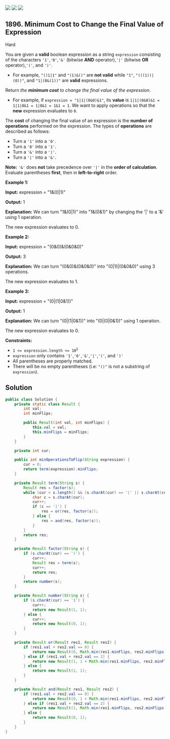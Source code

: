 [![](https://img.shields.io/github/stars/javadev/LeetCode-in-Java?label=Stars&style=flat-square)](https://github.com/javadev/LeetCode-in-Java)
[![](https://img.shields.io/github/forks/javadev/LeetCode-in-Java?label=Fork%20me%20on%20GitHub%20&style=flat-square)](https://github.com/javadev/LeetCode-in-Java/fork)
[![](https://img.shields.io/badge/-LeetCode%20in%20Kotlin-blue?style=flat-square)](https://github.com/javadev/LeetCode-in-Kotlin)

## 1896\. Minimum Cost to Change the Final Value of Expression

Hard

You are given a **valid** boolean expression as a string `expression` consisting of the characters `'1'`,`'0'`,`'&'` (bitwise **AND** operator),`'|'` (bitwise **OR** operator),`'('`, and `')'`.

*   For example, `"()1|1"` and `"(1)&()"` are **not valid** while `"1"`, `"(((1))|(0))"`, and `"1|(0&(1))"` are **valid** expressions.

Return _the **minimum cost** to change the final value of the expression_.

*   For example, if `expression = "1|1|(0&0)&1"`, its **value** is `1|1|(0&0)&1 = 1|1|0&1 = 1|0&1 = 1&1 = 1`. We want to apply operations so that the **new** expression evaluates to `0`.

The **cost** of changing the final value of an expression is the **number of operations** performed on the expression. The types of **operations** are described as follows:

*   Turn a `'1'` into a `'0'`.
*   Turn a `'0'` into a `'1'`.
*   Turn a `'&'` into a `'|'`.
*   Turn a `'|'` into a `'&'`.

**Note:** `'&'` does **not** take precedence over `'|'` in the **order of calculation**. Evaluate parentheses **first**, then in **left-to-right** order.

**Example 1:**

**Input:** expression = "1&(0\|1)"

**Output:** 1

**Explanation:** We can turn "1&(0\|1)" into "1&(0&1)" by changing the '\|' to a '&' using 1 operation.

The new expression evaluates to 0. 

**Example 2:**

**Input:** expression = "(0&0)&(0&0&0)"

**Output:** 3

**Explanation:** We can turn "(0&0)&(0&0&0)" into "(0\|1)\|(0&0&0)" using 3 operations.

The new expression evaluates to 1. 

**Example 3:**

**Input:** expression = "(0\|(1\|0&1))"

**Output:** 1

**Explanation:** We can turn "(0\|(1\|0&1))" into "(0\|(0\|0&1))" using 1 operation.

The new expression evaluates to 0.

**Constraints:**

*   <code>1 <= expression.length <= 10<sup>5</sup></code>
*   `expression` only contains `'1'`,`'0'`,`'&'`,`'|'`,`'('`, and `')'`
*   All parentheses are properly matched.
*   There will be no empty parentheses (i.e: `"()"` is not a substring of `expression`).

## Solution

```java
public class Solution {
    private static class Result {
        int val;
        int minFlips;

        public Result(int val, int minFlips) {
            this.val = val;
            this.minFlips = minFlips;
        }
    }

    private int cur;

    public int minOperationsToFlip(String expression) {
        cur = 0;
        return term(expression).minFlips;
    }

    private Result term(String s) {
        Result res = factor(s);
        while (cur < s.length() && (s.charAt(cur) == '|' || s.charAt(cur) == '&')) {
            char c = s.charAt(cur);
            cur++;
            if (c == '|') {
                res = or(res, factor(s));
            } else {
                res = and(res, factor(s));
            }
        }
        return res;
    }

    private Result factor(String s) {
        if (s.charAt(cur) == '(') {
            cur++;
            Result res = term(s);
            cur++;
            return res;
        }
        return number(s);
    }

    private Result number(String s) {
        if (s.charAt(cur) == '1') {
            cur++;
            return new Result(1, 1);
        } else {
            cur++;
            return new Result(0, 1);
        }
    }

    private Result or(Result res1, Result res2) {
        if (res1.val + res2.val == 0) {
            return new Result(0, Math.min(res1.minFlips, res2.minFlips));
        } else if (res1.val + res2.val == 2) {
            return new Result(1, 1 + Math.min(res1.minFlips, res2.minFlips));
        } else {
            return new Result(1, 1);
        }
    }

    private Result and(Result res1, Result res2) {
        if (res1.val + res2.val == 0) {
            return new Result(0, 1 + Math.min(res1.minFlips, res2.minFlips));
        } else if (res1.val + res2.val == 2) {
            return new Result(1, Math.min(res1.minFlips, res2.minFlips));
        } else {
            return new Result(0, 1);
        }
    }
}
```